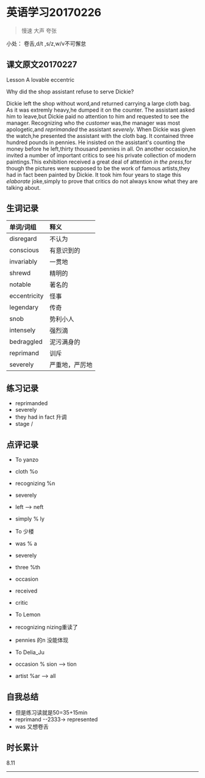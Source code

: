 # 英语学习20170226

> 慢速 大声 夸张

小处： 卷舌,d/t ,s/z,w/v不可懈怠

## 课文原文20170227

Lesson A lovable eccentric

Why did the shop assistant refuse to serve Dickie?

Dickie left the shop without word,and returned carrying a large cloth bag.
As it was extremly heavy,he dumped it on the counter.
The assistant asked him to leave,but Dickie paid no attention to him and requested to see the manager.
Recognizing who the _customer_ was,the manager was most apologetic,and _reprimanded_ the assistant _severely_.
When Dickie was given the watch,he presented the assistant with the cloth bag.
It contained three hundred pounds in pennies.
He insisted on the assistant's counting the money before he left,thirty thousand pennies in all.
On another occasion,he invited a number of important critics to see his private collection of modern paintings.This exhibition received a great deal of attention _in the press_,for though the pictures were supposed to be the work of famous artists,they had in fact been painted by Dickie.
It took him four years to stage this _elaborate_ joke,simply to prove that critics do not always know what they are talking about. 

## 生词记录
| 单词/词组 | 释义  |
|:----------|:------|
| disregard | 不认为 |
| conscious | 有意识到的 |
| invariably | 一贯地 |
| shrewd | 精明的 |
| notable | 著名的 |
| eccentricity | 怪事 |
| legendary | 传奇 |
| snob | 势利小人 |
| intensely | 强烈滴|
| bedraggled | 泥污满身的 |
| reprimand | 训斥 |
| severely | 严重地，严厉地| 

## 练习记录
* reprimanded
* severely 
* they had in fact 升调 
* stage /

## 点评记录
* To yanzo
 * cloth  %o  
 * recognizing %n 
 * severely
 * left --> neft
 * simply % ly

* To 少楼
 * was % a
 * severely
 * three %th
 * occasion
 * received
 * critic 

* To Lemon 
 * recognizing  nizing重读了
 * pennies  的n 没能体现

* To Delia_Ju
 * occasion % sion --> tion
 * artist %ar --> all

## 自我总结
* 但是练习读就是50=35+15min
* reprimand --2333-> represented
* was 又想卷舌

## 时长累计
8.11

---
